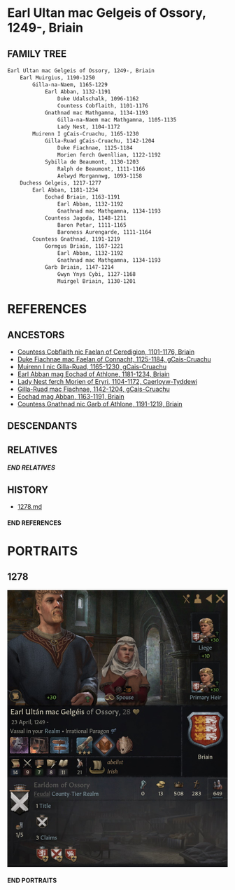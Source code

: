 # Earl Ultan mac Gelgeis of Ossory, 1249-, Briain

## FAMILY TREE
```
Earl Ultan mac Gelgeis of Ossory, 1249-, Briain
    Earl Muirgius, 1190-1250
        Gilla-na-Naem, 1165-1229
            Earl Abban, 1132-1191
                Duke Udalschalk, 1096-1162
                Countess Cobflaith, 1101-1176
            Gnathnad mac Mathgamna, 1134-1193
                Gilla-na-Naem mac Mathgamna, 1105-1135
                Lady Nest, 1104-1172 
        Muirenn I gCais-Cruachu, 1165-1230
            Gilla-Ruad gCais-Cruachu, 1142-1204
                Duke Fiachnae, 1125-1184
                Morien ferch Gwenllian, 1122-1192
            Sybilla de Beaumont, 1130-1203
                Ralph de Beaumont, 1111-1166
                Aelwyd Morgannwg, 1093-1158
    Duchess Gelgeis, 1217-1277
        Earl Abban, 1181-1234
            Eochad Briain, 1163-1191
                Earl Abban, 1132-1192
                Gnathnad mac Mathgamna, 1134-1193
            Countess Jagoda, 1148-1211
                Baron Petar, 1111-1165
                Baroness Aurengarde, 1111-1164
        Countess Gnathnad, 1191-1219
            Gormgus Briain, 1167-1221
                Earl Abban, 1132-1192
                Gnathnad mac Mathgamna, 1134-1193
            Garb Briain, 1147-1214
                Gwyn Ynys Cybi, 1127-1168
                Muirgel Briain, 1130-1201
```

# REFERENCES

## ANCESTORS
* [Countess Cobflaith nic Faelan of Ceredigion, 1101-1176, Briain](cobflaith_nic_faelan_1101.md)
* [Duke Fiachnae mac Faelan of Connacht, 1125-1184, gCais-Cruachu](fiachnae_mac_faelan_1125.md)
* [Muirenn I nic Gilla-Ruad, 1165-1230, gCais-Cruachu](muirenn_i_nic_gilla-ruad_1165.md)
* [Earl Abban mag Eochad of Athlone, 1181-1234, Briain](abban_mag_eochad_1181.md)
* [Lady Nest ferch Morien of Eryri, 1104-1172, Caerloyw-Tyddewi](nest_ferch_morien_1104.md)
* [Gilla-Ruad mac Fiachnae, 1142-1204, gCais-Cruachu](gilla-ruad_mac_fiachnae_1142.md)
* [Eochad mag Abban, 1163-1191, Briain](eochad_mag_abban_1163.md)
* [Countess Gnathnad nic Garb of Athlone, 1191-1219, Briain](gnathnad_nic_garb_1191.md)

## DESCENDANTS

## RELATIVES

##### END RELATIVES 
## HISTORY
* [1278.md](../h/1278.md)

#### END REFERENCES

# PORTRAITS

## 1278
![1278](ultan_mac_gelgeis_1249/1278.jpg)

#### END PORTRAITS

